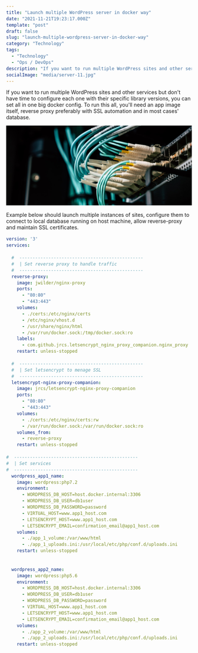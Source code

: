 ```yaml
---
title: "Launch multiple WordPress server in docker way" 
date: "2021-11-21T19:23:17.000Z"
template: "post"
draft: false
slug: "launch-multiple-wordpress-server-in-docker-way"
category: "Technology"
tags:
  - "Technology"
  - "Ops / DevOps"
description: "If you want to run multiple WordPress sites and other services but don't have time to configure each one with their specific library versions, you can set all in one big docker config"
socialImage: "media/server-11.jpg"
---
```

If you want to run multiple WordPress sites and other services but don't have time to configure each one with their specific library versions, you can set all in one big docker config. To run this all, you'll need an app image itself, reverse proxy preferably with SSL automation and in most cases' database.

![Launch multiple WordPress server in docker way](/media/server-1.jpg)

Example below should launch multiple instances of sites, configure them to connect to local database running on host machine, allow reverse-proxy and maintain SSL certificates. 

```yaml
version: '3'
services:

  #  -----------------------------------------------
  #  | Set reverse proxy to handle traffic
  #  -----------------------------------------------
  reverse-proxy:
    image: jwilder/nginx-proxy
    ports:
      - "80:80"
      - "443:443"
    volumes:
      - ./certs:/etc/nginx/certs
      - /etc/nginx/vhost.d
      - /usr/share/nginx/html
      - /var/run/docker.sock:/tmp/docker.sock:ro
    labels:
      - com.github.jrcs.letsencrypt_nginx_proxy_companion.nginx_proxy
    restart: unless-stopped

  #  -----------------------------------------------
  #  | Set letsencrypt to menage SSL
  #  -----------------------------------------------
  letsencrypt-nginx-proxy-companion:
    image: jrcs/letsencrypt-nginx-proxy-companion
    ports:
      - "80:80"
      - "443:443"
    volumes:
      - ./certs:/etc/nginx/certs:rw
      - /var/run/docker.sock:/var/run/docker.sock:ro
    volumes_from:
      - reverse-proxy
    restart: unless-stopped

#  -----------------------------------------------
#  | Set services
#  -----------------------------------------------
  wordpress_app1_name:
    image: wordpress:php7.2
    environment:
      - WORDPRESS_DB_HOST=host.docker.internal:3306
      - WORDPRESS_DB_USER=db1user
      - WORDPRESS_DB_PASSWORD=password
      - VIRTUAL_HOST=www.app1_host.com
      - LETSENCRYPT_HOST=www.app1_host.com
      - LETSENCRYPT_EMAIL=confirmation_email@app1_host.com
    volumes:
      - ./app_1_volume:/var/www/html
      - ./app_1_uploads.ini:/usr/local/etc/php/conf.d/uploads.ini
    restart: unless-stopped
    
    
  wordpress_app2_name:
    image: wordpress:php5.6
    environment:
      - WORDPRESS_DB_HOST=host.docker.internal:3306
      - WORDPRESS_DB_USER=db1user
      - WORDPRESS_DB_PASSWORD=password
      - VIRTUAL_HOST=www.app1_host.com
      - LETSENCRYPT_HOST=www.app1_host.com
      - LETSENCRYPT_EMAIL=confirmation_email@app1_host.com
    volumes:
      - ./app_2_volume:/var/www/html
      - ./app_2_uploads.ini:/usr/local/etc/php/conf.d/uploads.ini
    restart: unless-stopped
```